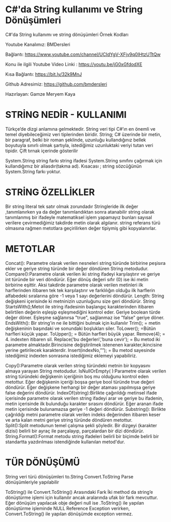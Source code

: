 # C#'da String kullanımı ve String Dönüşümleri

C#'da String kullanımı ve string dönüşümleri Örnek Kodları

Youtube Kanalımız: BMDersleri

Bağlantı: https://www.youtube.com/channel/UCIdYgV-XFjv9q0IHtzUTtQw

Konu ile ilgili Youtube Video Linki : https://youtu.be/jG0xGfdodXE

Kısa Bağlantı: https://bit.ly/32k9MnJ

Github Adresimiz: https://github.com/bmdersleri

Hazırlayan: Gamze Meryem Kaya

# 

# STRİNG NEDİR - KULLANIMI

Türkçe’de dizgi anlamına gelmektedir.
String veri tipi C#’ın en önemli ve temel diyebileceğimiz veri tiplerinden biridir.
String; C# üzerinde bir metin, bir paragraf, belki bir roman şeklinde, uzunluğu kullandığınız bellek boyutuyla sınırlı olmak şartıyla, istediğimiz uzunluktaki veriyi tutan veri tipidir.
Çift tırnak içerinde gösterilir

System.String string farkı
string ifadesi System.String sınıfını çağırmak için kullandığımız bir aliasdır(takma ad). Kısacası ; string sözcüğünün System.String farkı yoktur.

# STRİNG ÖZELLİKLER

Bir string literal tek satır olmak zorundadır
Stringleride ilk değer ,tanımlanırken ya da değer tanımlandıktan sonra atanabilir 
string olarak tanımlanmış bir ifadeyle matematiksel işlem yapamayız bunları sayısal verilere çevirmediğimiz takdirde metin olarak algılanır.
string referans türü olmasına rağmen metotlara geçirilirken değer tipiymiş gibi kopyalanırlar.


# METOTLAR

Concat(): Parametre olarak verilen nesneleri string türünde birbirine peşisıra ekler ve geriye string türünde bir değer döndüren String metodudur.
Compare():Parametre olarak verilen iki string ifadeyi karşılaştırır ve geriye int türünde bir veri döndürür. Eğer dönüş değeri sıfır (0) ise iki metin birbirine eşittir. Aksi takdirde parametre olarak verilen metinleri ilk harflerinden itibaren tek tek karşılaştırır ve farklılığın olduğu ilk harflerin alfabedeki sıralarına göre -1 veya 1 sayı değerlerini döndürür.
Length: String değişkeni içerisinde ki metninizin uzunluğunu size geri döndürür.
String StartsWith();Metot ile string ifadesinin başlangıç karakterinden itibaren belirtilen değerin eşleşip eşleşmediğini   kontrol eder. Geriye boolean türde değer döner. Eşleşme sağlanırsa "true", sağlanmaz ise "false" geriye döner.
EndsWith(): Bir string'in ne ile bittiğini bulmak için kullanılır
Trim(); = metin değişkeninin başındaki ve sonundaki boşlukları siler.
ToLower(); =Bütün harfleri küçük yapar.
ToUpper(); = Bütün harfleri büyük yapar.
Remove(4); = 4. indexten itibaren sil.
Replace(‘bu değerleri’,’buna cevir’); = Bu metod iki parametre almaktadır.Birincisine değiştirilmek istenenen karakter,ikincisine yerine getirilecek karakterdir. 
Insert(indexNo,””); = Bu metod sayesinde istediğimiz indexten sonrasına istediğimiz eklemeyi yapabiliriz.

Copy():Parametre olarak verilen string türündeki metnin bir kopyasını almaya yarayan String metodudur. 
IsNullOrEmpty( ):Parametre olarak verilen string türündeki değişkenin içeriğinin boş mu olduğunu kontrol eden metottur. Eğer değişkenin içeriği boşsa geriye bool türünde true değeri döndürür. Eğer değişkene herhangi bir değer ataması yapılmışsa geriye false değerini
döndürür.
IndexOf(string):Birlikte çağırıldığı metinsel ifade içerisinde parametre olarak verilen string ifadeyi arar ve geriye bu ifadenin, metin içerisinde ilk bulunduğu karakter sırasını döndürür. Eğer aranan ifade metin içerisinde bulunamazsa geriye -1 değeri döndürür.
Substring():
Birlikte çağrıldığı metni parametre olarak verilen indeks değerinden itibaren keser ve arta kalan metni geriye string türünde döndüren metottur.
Split():Split metodunun temel çalışma şekli şöyledir. Bir dizgeyi (karakter dizisi) belirli bir ayraç ile parçalayıp, parçalardan bir dizi döndürür.
String.Format():Format metodu string ifadeleri belirli bir biçimde belirli bir standartta yazdırılması istendiğinde kullanılan metod'dur. 

# TÜR DÖNÜŞÜMÜ

String veri türü dönüşümleri to.String Convert.ToString Parse  dönüşümleriyle yapılabilir

ToString() ile Convert.ToString() Arasındaki Fark
İki method da string’e dönüştürme işlemi için kullanılır ancak aralarında ufak bir fark mevcuttur. Eğer dönüşüm yapılacak obje değeri null ise .ToString() ile yapılan dönüştürme işleminde NULL Reference Exception verirken, Convert.ToString() ile yapılan dönüşümde exception vermez.



